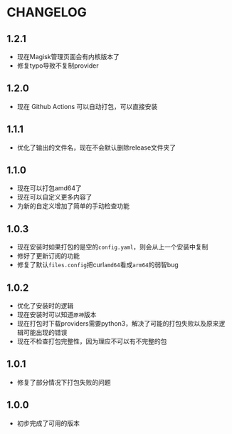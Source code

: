 # CHANGELOG
## 1.2.1
- 现在Magisk管理页面会有内核版本了
- 修复typo导致不复制provider
## 1.2.0
- 现在 Github Actions 可以自动打包，可以直接安装 
## 1.1.1
- 优化了输出的文件名，现在不会默认删除release文件夹了
## 1.1.0
- 现在可以打包amd64了
- 现在可以自定义更多内容了
- 为新的自定义增加了简单的手动检查功能
## 1.0.3
- 现在安装时如果打包的是空的`config.yaml`，则会从上一个安装中复制
- 修好了更新订阅的功能
- 修复了默认`files.config`把curl`amd64`看成`arm64`的弱智bug
## 1.0.2
- 优化了安装时的逻辑
- 现在安装时可以知道`原神`版本
- 现在打包时下载providers需要python3，解决了可能的打包失败以及原来逻辑可能出现的错误
- 现在不检查打包完整性，因为理应不可以有不完整的包
## 1.0.1
- 修复了部分情况下打包失败的问题
## 1.0.0
- 初步完成了可用的版本